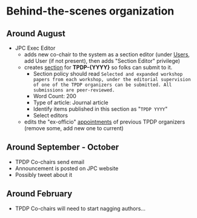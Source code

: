 # Behind-the-scenes organization

## Around August

- JPC Exec Editor
  - adds new co-chair to the system as a section editor (under [Users](https://journalprivacyconfidentiality.org/index.php/jpc/management/settings/access), add User (if not present), then adds "Section Editor" privilege)
  - creates [section](https://journalprivacyconfidentiality.org/index.php/jpc/management/settings/context#sections) for **TPDP-{YYYY}** so folks can submit to it.
    - Section policy should read `Selected and expanded workshop papers from each workshop, under the editorial supervision of one of the TPDP organizers can be submitted. All submissions are peer-reviewed.`
    - Word Count: 200
    - Type of article: Journal article
    - Identify items published in this section as "`TPDP YYYY`"
    - Select editors
  - edits the "ex-officio" [appointments](https://journalprivacyconfidentiality.org/index.php/jpc/management/settings/context) of previous TPDP organizers (remove  some, add new one to current)
  
## Around September - October

- TPDP Co-chairs send email
- Announcement is posted on JPC website
- Possibly tweet about it

## Around February 

- TPDP Co-chairs will need to start nagging authors...
